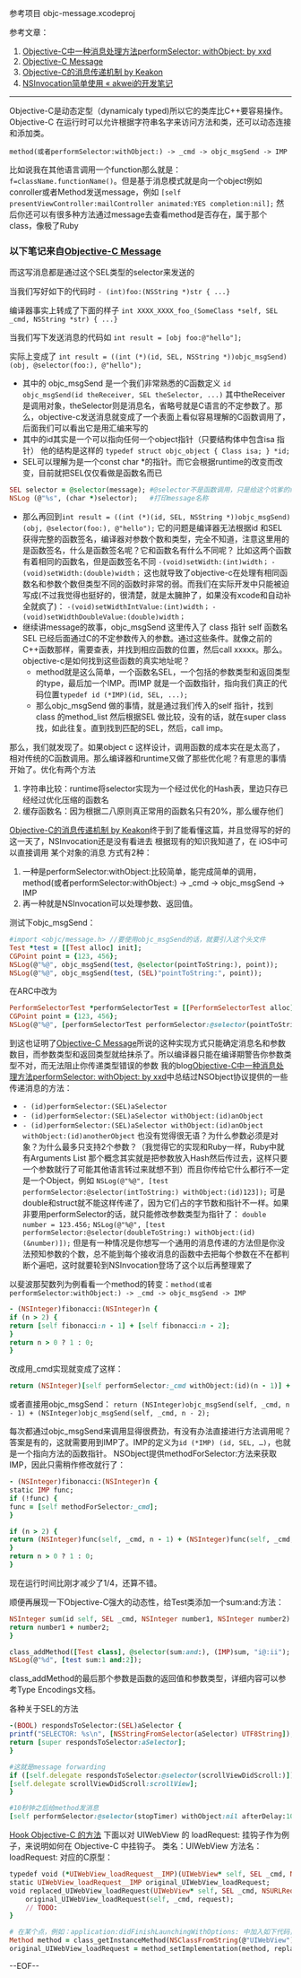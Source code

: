 参考项目
objc-message.xcodeproj

参考文章：

1. [Objective-C中一种消息处理方法performSelector: withObject: by xxd](http://www.cnblogs.com/buro79xxd/archive/2012/04/10/2440074.html)
2. [Objective-C Message](http://www.cnblogs.com/studentdeng/archive/2011/10/06/2199873.html)
3. [Objective-C的消息传递机制 by Keakon](http://www.keakon.net/2011/08/10/Objective-C的消息传递机制)
4. [NSInvocation简单使用 « akwei的开发笔记](http://www.dev3g.com/?p=36)

----

Objective-C是动态定型（dynamicaly typed)所以它的类库比C++要容易操作。Objective-C 在运行时可以允许根据字符串名字来访问方法和类，还可以动态连接和添加类。

`method(或者performSelector:withObject:) -> _cmd -> objc_msgSend -> IMP`

比如说我在其他语言调用一个function那么就是：`f=className.functionName()`。但是基于消息模式就是向一个object例如conroller或者Method发送message，例如
`[self presentViewController:mailController animated:YES completion:nil];`
然后你还可以有很多种方法通过message去查看method是否存在，属于那个class，像极了Ruby

### 以下笔记来自[Objective-C Message](http://www.cnblogs.com/studentdeng/archive/2011/10/06/2199873.html)
而这写消息都是通过这个SEL类型的selector来发送的

当我们写好如下的代码时
`- (int)foo:(NSString *)str { ...}`

编译器事实上转成了下面的样子
`int XXXX_XXXX_foo_(SomeClass *self, SEL _cmd, NSString *str) { ...}`

当我们写下发送消息的代码如
`int result = [obj foo:@"hello"];`

实际上变成了
`int result = ((int (*)(id, SEL, NSString *))objc_msgSend)(obj, @selector(foo:), @"hello");`

- 其中的 objc_msgSend 是一个我们非常熟悉的C函数定义 `id objc_msgSend(id theReceiver, SEL theSelector, ...)` 其中theReceiver是调用对象，theSelector则是消息名，省略号就是C语言的不定参数了。那么，objective-c发送消息就变成了一个表面上看似容易理解的C函数调用了，后面我们可以看出它是用汇编来写的
- 其中的id其实是一个可以指向任何一个object指针（只要结构体中包含isa 指针） 他的结构是这样的
`typedef struct objc_object {
Class isa;
} *id;`
- SEL可以理解为是一个const char *的指针。而它会根据runtime的改变而改变，目前就把SEL仅仅看做是函数名而已
```Ruby
SEL selector = @selector(message); #@selector不是函数调用，只是给这个坑爹的编译器的一个提示
NSLog (@"%s", (char *)selector);   #打印message名称
```

- 那么再回到`int result = ((int (*)(id, SEL, NSString *))objc_msgSend)(obj, @selector(foo:), @"hello");`
它的问题是编译器无法根据id 和SEL 获得完整的函数签名，编译器对参数个数和类型，完全不知道，注意这里用的是函数签名，什么是函数签名呢？它和函数名有什么不同呢？
比如这两个函数有着相同的函数名，但是函数签名不同
`-(void)setWidth:(int)width；`
`-(void)setWidth:(double)width；`
这也就导致了objective-c在处理有相同函数名和参数个数但类型不同的函数时非常的弱。而我们在实际开发中只能被迫写成(不过我觉得也挺好的，很清楚，就是太臃肿了，如果没有xcode和自动补全就疯了)：
`-(void)setWidthIntValue:(int)width；`
`-(void)setWidthDoubleValue:(double)width；`
- 继续讲message的故事，objc_msgSend 这里传入了 class 指针 self 函数名SEL 已经后面通过C的不定参数传入的参数。通过这些条件。就像之前的C++函数那样，需要查表，并找到相应函数的位置，然后call xxxxx。那么。objective-c是如何找到这些函数的真实地址呢？
    - method就是这么简单，一个函数名SEL，一个包括的参数类型和返回类型的type，最后加一个IMP。而IMP 就是一个函数指针，指向我们真正的代码位置`typedef id (*IMP)(id, SEL, ...);`
    - 那么objc_msgSend 做的事情，就是通过我们传入的self 指针，找到class 的method_list 然后根据SEL 做比较，没有的话，就在super class 找，如此往复。直到找到匹配的SEL，然后，call imp。

那么，我们就发现了。如果object c 这样设计，调用函数的成本实在是太高了，相对传统的C函数调用。那么编译器和runtime又做了那些优化呢？有意思的事情开始了。优化有两个方法

1. 字符串比较：runtime将selector实现为一个经过优化的Hash表，里边只存已经经过优化压缩的函数名
2. 缓存函数名：因为根据二八原则真正常用的函数名只有20%，那么缓存他们

[Objective-C的消息传递机制 by Keakon](http://www.keakon.net/2011/08/10/Objective-C的消息传递机制)终于到了能看懂这篇，并且觉得写的好的这一天了，NSInvocation还是没有看进去
根据现有的知识我知道了，在 iOS中可以直接调用 某个对象的消息 方式有2种：
1. 一种是performSelector:withObject:比较简单，能完成简单的调用，method(或者performSelector:withObject:) -> _cmd -> objc_msgSend -> IMP
2. 再一种就是NSInvocation可以处理参数、返回值。

测试下objc_msgSend：
```ruby
#import <objc/message.h> //要使用objc_msgSend的话，就要引入这个头文件
Test *test = [[Test alloc] init];
CGPoint point = {123, 456};
NSLog(@"%@", objc_msgSend(test, @selector(pointToString:), point));
NSLog(@"%@", objc_msgSend(test, (SEL)"pointToString:", point));
```

在ARC中改为
```ruby
PerformSelectorTest *performSelectorTest = [[PerformSelectorTest alloc] init];
CGPoint point = {123, 456};
NSLog(@"%@", [performSelectorTest performSelector:@selector(pointToString:) withObject:(__bridge id)(&point)]);
```

到这也证明了[Objective-C Message](http://www.cnblogs.com/studentdeng/archive/2011/10/06/2199873.html)所说的这种实现方式只能确定消息名和参数数目，而参数类型和返回类型就给抹杀了。所以编译器只能在编译期警告你参数类型不对，而无法阻止你传递类型错误的参数
我的blog[Objective-C中一种消息处理方法performSelector: withObject: by xxd](http://www.cnblogs.com/buro79xxd/archive/2012/04/10/2440074.html)中总结过NSObject协议提供的一些传递消息的方法：
* `- (id)performSelector:(SEL)aSelector`
* `- (id)performSelector:(SEL)aSelector withObject:(id)anObject`
* `- (id)performSelector:(SEL)aSelector withObject:(id)anObject withObject:(id)anotherObject`
也没有觉得很无语？为什么参数必须是对象？为什么最多只支持2个参数？（我觉得它的实现和Ruby一样，Ruby中就有Arguments List 那个概念其实就是把参数放入Hash然后传过去，这样只要一个参数就行了可能其他语言转过来就想不到）而且你传给它什么都行不一定是一个Object，例如
`NSLog(@"%@", [test performSelector:@selector(intToString:) withObject:(id)123]);`
可是double和struct就不能这样传递了，因为它们占的字节数和指针不一样。如果非要用performSelector的话，就只能修改参数类型为指针了：
`double number = 123.456;`
`NSLog(@"%@", [test performSelector:@selector(doubleToString:) withObject:(id)(&number)]);`
但是有一种情况是你想写一个通用的消息传递的方法但是你没法预知参数的个数，总不能到每个接收消息的函数中去把每个参数在不在都判断个遍吧，这时就要轮到NSInvocation登场了这个以后再整理累了

以斐波那契数列为例看看一个method的转变：`method(或者performSelector:withObject:) -> _cmd -> objc_msgSend -> IMP`
```ruby
- (NSInteger)fibonacci:(NSInteger)n {
if (n > 2) {
return [self fibonacci:n - 1] + [self fibonacci:n - 2];
}
return n > 0 ? 1 : 0;
}
```

改成用_cmd实现就变成了这样：
```ruby
return (NSInteger)[self performSelector:_cmd withObject:(id)(n - 1)] + (NSInteger)[self performSelector:_cmd withObject:(id)(n - 2)];
```

或者直接用objc_msgSend：
`return (NSInteger)objc_msgSend(self, _cmd, n - 1) + (NSInteger)objc_msgSend(self, _cmd, n - 2);`

每次都通过objc_msgSend来调用显得很费劲，有没有办法直接进行方法调用呢？答案是有的，这就需要用到IMP了。IMP的定义为`id (*IMP) (id, SEL, …)`，也就是一个指向方法的函数指针。
NSObject提供methodForSelector:方法来获取IMP，因此只需稍作修改就行了：
```ruby
- (NSInteger)fibonacci:(NSInteger)n {
static IMP func;
if (!func) {
func = [self methodForSelector:_cmd];
}

if (n > 2) {
return (NSInteger)func(self, _cmd, n - 1) + (NSInteger)func(self, _cmd, n - 2);
}
return n > 0 ? 1 : 0;
}
```

现在运行时间比刚才减少了1/4，还算不错。

顺便再展现一下Objective-C强大的动态性，给Test类添加一个sum:and:方法：
```ruby
NSInteger sum(id self, SEL _cmd, NSInteger number1, NSInteger number2) {
return number1 + number2;
}

class_addMethod([Test class], @selector(sum:and:), (IMP)sum, "i@:ii"); #其中 i@:ii的意思是：int id SEL int int
NSLog(@"%d", [test sum:1 and:2]);
```

class_addMethod的最后那个参数是函数的返回值和参数类型，详细内容可以参考Type Encodings文档。

各种关于SEL的方法
```ruby
-(BOOL) respondsToSelector:(SEL)aSelector {
printf("SELECTOR: %s\n", [NSStringFromSelector(aSelector) UTF8String]);
return [super respondsToSelector:aSelector];
}

#这就是message forwarding
if ([self.delegate respondsToSelector:@selector(scrollViewDidScroll:)]){
[self.delegate scrollViewDidScroll:scrollView];
}

#10秒钟之后给method发消息
[self performSelector:@selector(stopTimer) withObject:nil afterDelay:10.0];
```

[Hook Objective-C 的方法](http://www.cnblogs.com/Proteas/archive/2013/01/07/2849697.html)
下面以对 UIWebView 的 loadRequest: 挂钩子作为例子，来说明如何在 Objective-C 中挂钩子。
类名：UIWebView
方法名：loadRequest:
对应的C原型：
```ruby
typedef void (*UIWebView_loadRequest__IMP)(UIWebView* self, SEL _cmd, NSURLRequest *request);
static UIWebView_loadRequest__IMP original_UIWebView_loadRequest;
void replaced_UIWebView_loadRequest(UIWebView* self, SEL _cmd, NSURLRequest *request) {
    original_UIWebView_loadRequest(self, _cmd, request);
    // TODO:
}

# 在某个点，例如：application:didFinishLaunchingWithOptions: 中加入如下代码，就完成了挂钩。
Method method = class_getInstanceMethod(NSClassFromString(@"UIWebView"), @selector(loadRequest:));
original_UIWebView_loadRequest = method_setImplementation(method, replaced_UIWebView_loadRequest);
```

--EOF--